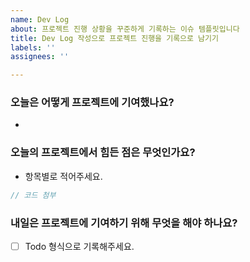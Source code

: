 ```yaml
---
name: Dev Log
about: 프로젝트 진행 상황을 꾸준하게 기록하는 이슈 템플릿입니다
title: Dev Log 작성으로 프로젝트 진행을 기록으로 남기기
labels: ''
assignees: ''

---
```


### 오늘은 어떻게 프로젝트에 기여했나요?

- 

### 오늘의 프로젝트에서 힘든 점은 무엇인가요?

- 항목별로 적어주세요.

```js
// 코드 첨부
```

### 내일은 프로젝트에 기여하기 위해 무엇을 해야 하나요?

- [ ] Todo 형식으로 기록해주세요.
